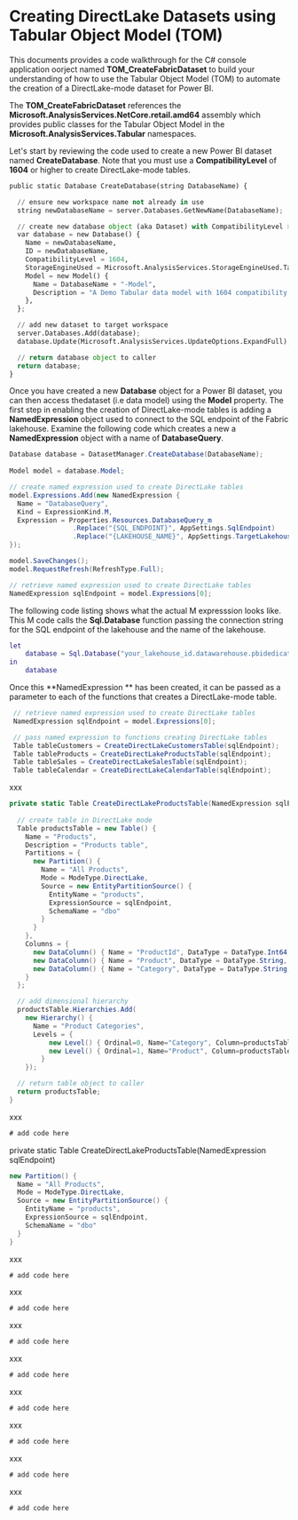 # Creating DirectLake Datasets using Tabular Object Model (TOM)

This documents provides a code walkthrough for the C# console application oorject named **TOM_CreateFabricDataset** to build your understanding of how to use the Tabular Object Model (TOM) to automate the creation of a DirectLake-mode dataset for Power BI.

The **TOM_CreateFabricDataset** references the **Microsoft.AnalysisServices.NetCore.retail.amd64** assembly which provides public classes for the Tabular Object Model in the **Microsoft.AnalysisServices.Tabular** namespaces.  

Let's start by reviewing the code used to create a new Power BI dataset named **CreateDatabase**. Note that you must use a **CompatibilityLevel** of **1604** or higher to create DirectLake-mode tables.

``` python
public static Database CreateDatabase(string DatabaseName) {

  // ensure new workspace name not already in use
  string newDatabaseName = server.Databases.GetNewName(DatabaseName);

  // create new database object (aka Dataset) with CompatibilityLevel >= 1604
  var database = new Database() {
    Name = newDatabaseName,
    ID = newDatabaseName,
    CompatibilityLevel = 1604,
    StorageEngineUsed = Microsoft.AnalysisServices.StorageEngineUsed.TabularMetadata,
    Model = new Model() {
      Name = DatabaseName + "-Model",
      Description = "A Demo Tabular data model with 1604 compatibility level."
    },
  };

  // add new dataset to target workspace
  server.Databases.Add(database);
  database.Update(Microsoft.AnalysisServices.UpdateOptions.ExpandFull);

  // return database object to caller
  return database;
}
```
Once you have created a new **Database** object for a Power BI dataset, you can then access thedataset (i.e data model) using the **Model** property. The first step in enabling the creation of DirectLake-mode tables is adding a **NamedExpression** object used to connect to the SQL endpoint of the Fabric lakehouse. Examine the following code which creates a new a **NamedExpression** object with a name of **DatabaseQuery**.

``` csharp
Database database = DatasetManager.CreateDatabase(DatabaseName);
      
Model model = database.Model;

// create named expression used to create DirectLake tables
model.Expressions.Add(new NamedExpression {
  Name = "DatabaseQuery",
  Kind = ExpressionKind.M,
  Expression = Properties.Resources.DatabaseQuery_m
                .Replace("{SQL_ENDPOINT}", AppSettings.SqlEndpoint)
                .Replace("{LAKEHOUSE_NAME}", AppSettings.TargetLakehouseName)
});

model.SaveChanges();
model.RequestRefresh(RefreshType.Full);

// retrieve named expression used to create DirectLake tables
NamedExpression sqlEndpoint = model.Expressions[0];
```
The following code listing shows what the actual M expresssion looks like. This M code calls the **Sql.Database** function passing the connection string for the SQL endpoint of the lakehouse and the name of the lakehouse.   
``` m
let
    database = Sql.Database("your_lakehouse_id.datawarehouse.pbidedicated.windows.net", "lakehouse_name")
in
    database

```
Once this **NamedExpression ** has been created, it can be passed as a parameter to each of the functions that creates a DirectLake-mode table.

``` csharp
 // retrieve named expression used to create DirectLake tables
 NamedExpression sqlEndpoint = model.Expressions[0];

 // pass named expression to functions creating DirectLake tables
 Table tableCustomers = CreateDirectLakeCustomersTable(sqlEndpoint);
 Table tableProducts = CreateDirectLakeProductsTable(sqlEndpoint);
 Table tableSales = CreateDirectLakeSalesTable(sqlEndpoint);
 Table tableCalendar = CreateDirectLakeCalendarTable(sqlEndpoint);
```
xxx

``` csharp
private static Table CreateDirectLakeProductsTable(NamedExpression sqlEndpoint) {
  
  // create table in DirectLake mode
  Table productsTable = new Table() {
    Name = "Products",
    Description = "Products table",
    Partitions = {
      new Partition() {
        Name = "All Products",
        Mode = ModeType.DirectLake,
        Source = new EntityPartitionSource() {
          EntityName = "products",
          ExpressionSource = sqlEndpoint,
          SchemaName = "dbo"
        }
      }
    },
    Columns = {
      new DataColumn() { Name = "ProductId", DataType = DataType.Int64, SourceColumn = "ProductId", IsHidden = true, IsKey=true },
      new DataColumn() { Name = "Product", DataType = DataType.String, SourceColumn = "Product" },
      new DataColumn() { Name = "Category", DataType = DataType.String, SourceColumn = "Category" }
    }
  };

  // add dimensional hierarchy
  productsTable.Hierarchies.Add(
    new Hierarchy() {
      Name = "Product Categories",
      Levels = {
          new Level() { Ordinal=0, Name="Category", Column=productsTable.Columns["Category"]  },
          new Level() { Ordinal=1, Name="Product", Column=productsTable.Columns["Product"] }
        }
    });

  // return table object to caller
  return productsTable;
}

```
xxx
``` csharp
# add code here
```
private static Table CreateDirectLakeProductsTable(NamedExpression sqlEndpoint)

``` csharp
new Partition() {
  Name = "All Products",
  Mode = ModeType.DirectLake,
  Source = new EntityPartitionSource() {
    EntityName = "products",
    ExpressionSource = sqlEndpoint,
    SchemaName = "dbo"
  }
}
```
xxx

``` csharp
# add code here
```
xxx

``` csharp
# add code here
```
xxx

``` csharp
# add code here
```
xxx

``` csharp
# add code here
```
xxx

``` csharp
# add code here
```
xxx

``` csharp
# add code here
```
xxx

``` csharp
# add code here
```
xxx

``` csharp
# add code here
```
